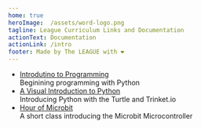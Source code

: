 ```yaml
---
home: true
heroImage:  /assets/word-logo.png
tagline: League Curriculum Links and Documentation
actionText: Documentation
actionLink: /intro
footer: Made by The LEAGUE with ❤️
---
```



<!--- Note that in the list below, every list line ( starts with '*' ) must 
      have two spaces at the end to get the line break -->
* [Introdutino to Programming](https://league-curriculum.github.io/Python-Level-0/)  
Beginining programming with Python
* [A Visual Introduction to Python](https://league-curriculum.github.io/Visual-Python/)  
Introducing Python with the Turtle and Trinket.io
* [Hour of Microbit](https://league-curriculum.github.io/HourofMicrobit/)  
A short class introducing the Microbit Microcontroller

